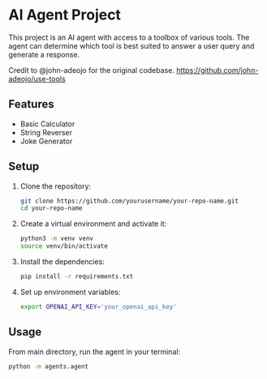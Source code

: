 # AI Agent Project

This project is an AI agent with access to a toolbox of various tools. The agent can determine which tool is best suited to answer a user query and generate a response.

Credit to @john-adeojo for the original codebase.
https://github.com/john-adeojo/use-tools


## Features

- Basic Calculator
- String Reverser
- Joke Generator

## Setup

1. Clone the repository:
   ```bash
   git clone https://github.com/yourusername/your-repo-name.git
   cd your-repo-name
   ```

2. Create a virtual environment and activate it:
   ```bash
   python3 -m venv venv
   source venv/bin/activate
   ```

3. Install the dependencies:
   ```bash
   pip install -r requirements.txt
   ```

4. Set up environment variables:
   ```bash
   export OPENAI_API_KEY='your_openai_api_key'
   ```

## Usage

From main directory, run the agent in your terminal: 
```bash
python -m agents.agent
``` 